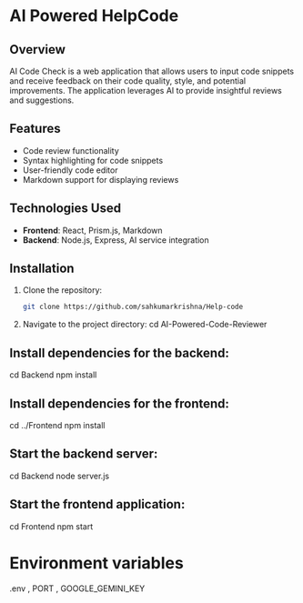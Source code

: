 ﻿
# AI Powered HelpCode

## Overview

AI Code Check is a web application that allows users to input code snippets and receive feedback on their code quality, style, and potential improvements. The application leverages AI to provide insightful reviews and suggestions.

## Features

- Code review functionality
- Syntax highlighting for code snippets
- User-friendly code editor
- Markdown support for displaying reviews

## Technologies Used

- **Frontend**: React, Prism.js, Markdown
- **Backend**: Node.js, Express, AI service integration


## Installation

1. Clone the repository:

   ```bash
   git clone https://github.com/sahkumarkrishna/Help-code
2. Navigate to the project directory: 
   cd AI-Powered-Code-Reviewer
 ## Install dependencies for the backend:   
   cd Backend
   npm install
## Install dependencies for the frontend:
   cd ../Frontend
   npm install
## Start the backend server:
   cd Backend
   node server.js 
## Start the frontend application:
   cd Frontend
   npm start
# Environment variables
.env ,
PORT , 
 GOOGLE_GEMINI_KEY
 

   

